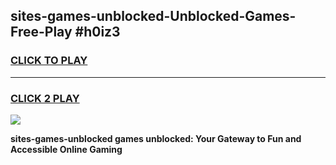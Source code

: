 
## sites-games-unblocked-Unblocked-Games-Free-Play #h0iz3
<h3>
<a href="https://us.freeplayer.one?title=sites-games-unblocked&ref=9M">CLICK TO PLAY</a></h3>
<hr>

<h3>
<a href="https://us.freeplayer.one?title=sites-games-unblocked&ref=9M">CLICK 2 PLAY</a>
  
</h3>

<a href="https://us.freeplayer.one?title=sites-games-unblocked&ref=9M"><img src="https://clearcache.store/games.png"></a>


**sites-games-unblocked games unblocked: Your Gateway to Fun and Accessible Online Gaming**
